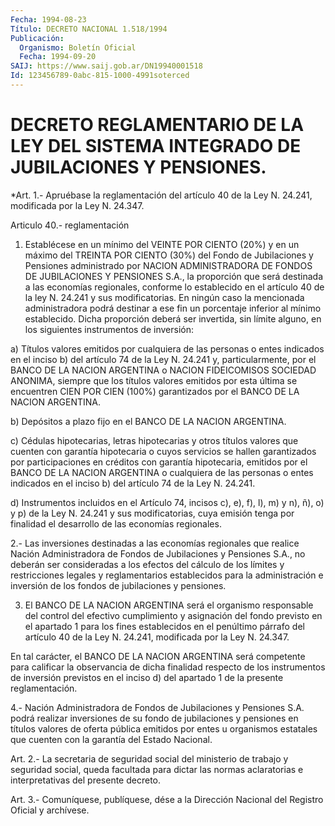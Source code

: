 ```yaml
---
Fecha: 1994-08-23
Título: DECRETO NACIONAL 1.518/1994
Publicación:
  Organismo: Boletín Oficial
  Fecha: 1994-09-20
SAIJ: https://www.saij.gob.ar/DN19940001518
Id: 123456789-0abc-815-1000-4991soterced
---
```

# DECRETO REGLAMENTARIO DE LA LEY DEL SISTEMA INTEGRADO DE JUBILACIONES Y PENSIONES.

<a id="1"></a>
*Art. 1.- Apruébase la reglamentación del artículo 40 de la Ley N. 24.241, modificada por la Ley N. 24.347.

Articulo 40.- reglamentación

1. Establécese en un mínimo del VEINTE POR CIENTO (20%) y en un máximo del TREINTA POR CIENTO (30%) del Fondo de Jubilaciones y Pensiones administrado por NACION ADMINISTRADORA DE FONDOS DE JUBILACIONES Y PENSIONES S.A., la proporción que será destinada a las economías regionales, conforme lo establecido en el artículo 40 de la ley N. 24.241 y sus modificatorias. En ningún caso la mencionada administradora podrá destinar a ese fin un porcentaje inferior al mínimo establecido. Dicha proporción deberá ser invertida, sin límite alguno, en los siguientes instrumentos de inversión:

a) Títulos valores emitidos por cualquiera de las personas o entes indicados en el inciso b) del artículo 74 de la Ley N. 24.241 y, particularmente, por el BANCO DE LA NACION ARGENTINA o NACION FIDEICOMISOS SOCIEDAD ANONIMA, siempre que los títulos valores emitidos por esta última se encuentren CIEN POR CIEN (100%) garantizados por el BANCO DE LA NACION ARGENTINA.

b) Depósitos a plazo fijo en el BANCO DE LA NACION ARGENTINA.

c) Cédulas hipotecarias, letras hipotecarias y otros títulos valores que cuenten con garantía hipotecaria o cuyos servicios se hallen garantizados por participaciones en créditos con garantía hipotecaria, emitidos por el BANCO DE LA NACION ARGENTINA o cualquiera de las personas o entes indicados en el inciso b) del artículo 74 de la Ley N. 24.241.

d) Instrumentos incluidos en el Artículo 74, incisos c), e), f), l), m) y n), ñ), o) y p) de la Ley N. 24.241 y sus modificatorias, cuya emisión tenga por finalidad el desarrollo de las economías regionales.

2.- Las inversiones destinadas a las economías regionales  que realice  Nación    Administradora   de  Fondos  de  Jubilaciones  y Pensiones  S.A.,  no deberán ser consideradas  a  los  efectos  del cálculo de los límites  y  restricciones  legales  y reglamentarios establecidos  para la administración e inversión de los  fondos  de jubilaciones y pensiones.

3. El BANCO DE LA NACION ARGENTINA será el organismo responsable del control del efectivo cumplimiento y asignación del fondo previsto en el apartado 1 para los fines establecidos en el penúltimo párrafo del artículo 40 de la Ley N. 24.241, modificada por la Ley N. 24.347.

En tal carácter, el BANCO DE LA NACION ARGENTINA será competente para calificar la observancia de dicha finalidad respecto de los instrumentos de inversión previstos en el inciso d) del apartado 1 de la presente reglamentación.

4.- Nación Administradora de Fondos de  Jubilaciones  y Pensiones S.A.  podrá  realizar  inversiones  de  su fondo de jubilaciones  y pensiones en títulos valores de oferta pública  emitidos  por entes u  organismos  estatales  que  cuenten  con  la garantía del Estado Nacional.

<a id="2"></a>
Art. 2.- La secretaria de seguridad social del ministerio de trabajo y seguridad social, queda facultada para dictar las normas aclaratorias e interpretativas del presente decreto.

<a id="3"></a>
Art. 3.- Comuníquese, publíquese, dése a la Dirección Nacional del Registro Oficial y archívese.